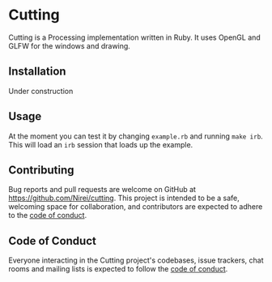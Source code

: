 # Cutting

Cutting is a Processing implementation written in Ruby. It uses OpenGL and GLFW for the windows and drawing.

## Installation

Under construction

## Usage

At the moment you can test it by changing `example.rb` and running `make irb`. This will load an `irb` session that loads up the example.


## Contributing

Bug reports and pull requests are welcome on GitHub at https://github.com/Nirei/cutting. This project is intended to be a safe, welcoming space for collaboration, and contributors are expected to adhere to the [code of conduct](https://github.com/Nirei/cutting/blob/main/CODE_OF_CONDUCT.md).

## Code of Conduct

Everyone interacting in the Cutting project's codebases, issue trackers, chat rooms and mailing lists is expected to follow the [code of conduct](https://github.com/Nirei/cutting/blob/main/CODE_OF_CONDUCT.md).
